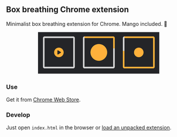 ## Box breathing Chrome extension

Minimalist box breathing extension for Chrome. Mango included. 🥭

<p align="center">
<img src="preview.png" />
</p>

### Use

Get it from [Chrome Web Store](https://chromewebstore.google.com/detail/box-breathing/noaeeglcelaeagcinamdhdimncablpfc).

### Develop

Just open `index.html` in the browser or [load an unpacked extension](https://developer.chrome.com/docs/extensions/get-started/tutorial/hello-world#load-unpacked).


